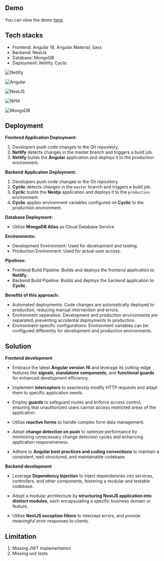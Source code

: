 ## Demo
You can view the demo [here](https://fancy-biscuit-d67854.netlify.app/).

## Tech stacks

- Frontend: Angular 16, Angular Material, Sass
- Backend: NestJs
- Database: MongoDB
- Deployment: Netlify, Cyclic

![Netlify](https://img.shields.io/badge/netlify-%23000000.svg?style=for-the-badge&logo=netlify&logoColor=#00C7B7)

![Angular](https://img.shields.io/badge/angular-%23DD0031.svg?style=for-the-badge&logo=angular&logoColor=white)

![NestJS](https://img.shields.io/badge/nestjs-%23E0234E.svg?style=for-the-badge&logo=nestjs&logoColor=white)

![NPM](https://img.shields.io/badge/NPM-%23CB3837.svg?style=for-the-badge&logo=npm&logoColor=white)

![MongoDB](https://img.shields.io/badge/MongoDB-%234ea94b.svg?style=for-the-badge&logo=mongodb&logoColor=white)

## Deployment

**Frontend Application Deployment:**

1. Developers push code changes to the Git repository.
2. **Netlify** detects changes in the master branch and triggers a build job.
3. **Netlify** builds the **Angular** application and deploys it to the production environment.

**Backend Application Deployment:**

1. Developers push code changes to the Git repository.
2. **Cyclic** detects changes in the `master` branch and triggers a build job.
3. **Cyclic** builds the **Nestjs** application and deploys it to the `production` environment.
4. **Cyclic** applies environment variables configured on **Cyclic** to the production environment.

**Database Deployment:**

- Utilize **MongoDB Atlas** as Cloud Database Service

**Environments:**

- Development Environment: Used for development and testing.
- Production Environment: Used for actual user access.

**Pipelines:**

- Frontend Build Pipeline: Builds and deploys the frontend application to **Netlify**.
- Backend Build Pipeline: Builds and deploys the backend application to **Cyclic**.

**Benefits of this approach:**

- Automated deployments: Code changes are automatically deployed to production, reducing manual intervention and errors.
- Environment separation: Development and production environments are separated, preventing accidental deployments to production.
- Environment-specific configurations: Environment variables can be configured differently for development and production environments.

## Solution

**Frontend development**

- Embrace the latest **Angular version 16** and leverage its cutting-edge features like **signals**, **standalone components**, and **functional guards** for enhanced development efficiency.

- Implement **interceptors** to seamlessly modify HTTP requests and adapt them to specific application needs.

- Employ **guards** to safeguard routes and enforce access control, ensuring that unauthorized users cannot access restricted areas of the application.

- Utilize **reactive forms** to handle complex form data management.

- Adopt **change detection on push** to optimize performance by minimizing unnecessary change detection cycles and enhancing application responsiveness.

- Adhere to **Angular best practices and coding conventions** to maintain a consistent, well-structured, and maintainable codebase.

**Backend development**

- Leverage **Dependency Injection** to inject dependencies into services, controllers, and other components, fostering a modular and testable codebase.

- Adopt a modular architecture by **structuring NestJS application into distinct modules**, each encapsulating a specific business domain or feature.

- Utilize **NestJS exception filters** to intercept errors, and provide meaningful error responses to clients.

## Limitation

1. Missing JWT implementation
2. Missing unit tests
